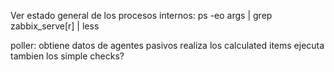 Ver estado general de los procesos internos:
ps -eo args | grep zabbix_serve[r] | less


poller:
  obtiene datos de agentes pasivos
  realiza los calculated items
  ejecuta tambien los simple checks?
